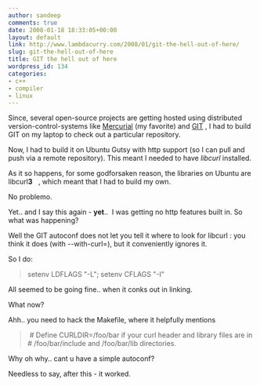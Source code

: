 ```yaml
---
author: sandeep
comments: true
date: 2008-01-18 18:33:05+00:00
layout: default
link: http://www.lambdacurry.com/2008/01/git-the-hell-out-of-here/
slug: git-the-hell-out-of-here
title: GIT the hell out of here
wordpress_id: 134
categories:
- c++
- compiler
- linux
---
```


Since, several open-source projects are getting hosted using distributed version-control-systems like [Mercurial](http://www.selenic.com/mercurial/) (my favorite) and [GIT](http://git.or.cz/) , I had to build GIT on my laptop to check out a particular repository.

Now, I had to build it on Ubuntu Gutsy with http support (so I can pull and push via a remote repository). This meant I needed to have _libcurl_ installed.

As it so happens, for some godforsaken reason, the libraries on Ubuntu are libcurl**3**   , which meant that I had to build my own.

No problemo.

Yet.. and I say this again - **yet**..  I was getting no http features built in. So what was happening?

Well the GIT autoconf does not let you tell it where to look for libcurl : you think it does (with --with-curl=<path>), but it conveniently ignores it.

So I do:


<blockquote>setenv LDFLAGS "-L<pathto curl libs>"; setenv CFLAGS "-I<pathto curl headers>"</blockquote>


All seemed to be going fine.. when it conks out in linking.

What now?

Ahh.. you need to hack the Makefile, where it helpfully mentions


<blockquote> # Define CURLDIR=/foo/bar if your curl header and library files are in
# /foo/bar/include and /foo/bar/lib directories.</blockquote>


Why oh why.. cant u have a simple autoconf?

Needless to say, after this - it worked.
